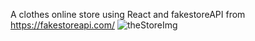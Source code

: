 A clothes online store using React and fakestoreAPI from https://fakestoreapi.com/
![theStoreImg](https://github.com/RuiMSMelo/clothesStore/assets/128095678/5496634f-fb56-4f58-a250-8b0432da0e18)
